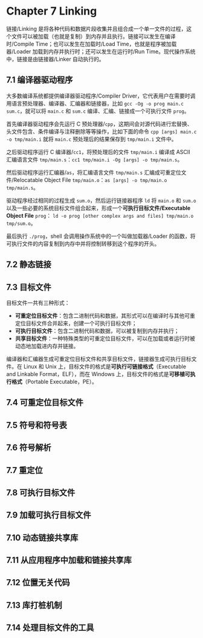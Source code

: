 # Chapter 7 Linking

链接/Linking 是将各种代码和数据片段收集并且组合成一个单一文件的过程，这个文件可以被加载（也就是复制）到内存并且执行。链接可以发生在编译时/Compile Time；也可以发生在加载时/Load Time，也就是程序被加载器/Loader 加载到内存并执行时；还可以发生在运行时/Run Time。现代操作系统中，链接是由链接器/Linker 自动执行的。

## 7.1 编译器驱动程序

大多数编译系统都提供编译器驱动程序/Compiler Driver，它代表用户在需要时调用语言预处理器、编译器、汇编器和链接器，比如 `gcc -Og -o prog main.c sum.c`，就可以将 `main.c` 和 `sum.c` 编译、汇编、链接成一个可执行文件 `prog`。

首先编译器驱动程序会先运行 C 预处理器/`cpp`，这期间会对源代码进行宏替换、头文件包含、条件编译与注释删除等等操作，比如下面的命令 `cpp [args] main.c -o tmp/main.i` 就将 `main.c` 预处理后的结果保存到 `tmp/main.i` 文件中。

之后驱动程序运行 C 编译器/`cc1`，将预处理后的文件 `tmp/main.i` 编译成 ASCII 汇编语言文件 `tmp/main.s`：`cc1 tmp/main.i -Og [args] -o tmp/main.s`。

然后驱动程序运行汇编器/`as`，将汇编语言文件 `tmp/main.s` 汇编成可重定位文件/Relocatable Object File `tmp/main.o`：`as [args] -o tmp/main.o tmp/main.s`。

驱动程序经过相同的过程生成 `sum.o`，然后运行链接器程序 `ld` 将 `main.o` 和 `sum.o` 以及一些必要的系统目标文件组合起来，形成一个**可执行目标文件/Executable Object File** `prog`：
`ld -o prog [other complex args and files] tmp/main.o tmp/sum.o`。

最后执行 `./prog`，shell 会调用操作系统中的一个叫做加载器/Loader 的函数，将可执行文件的内容复制到内存中并将控制转移到这个程序的开头。

## 7.2 静态链接

## 7.3 目标文件

目标文件一共有三种形式：

- **可重定位目标文件**：包含二进制代码和数据，其形式可以在编译时与其他可重定位目标文件合并起来，创建一个可执行目标文件；
- **可执行目标文件**：包含二进制代码和数据，可以被复制到内存并执行；
- **共享目标文件**：一种特殊类型的可重定位目标文件，可以在加载或者运行时被动态地加载进内存并链接。

编译器和汇编器生成可重定位目标文件和共享目标文件，链接器生成可执行目标文件。在 Linux 和 Unix 上，目标文件的格式是**可执行可链接格式**（Executable and Linkable Format，ELF），而在 Windows 上，目标文件的格式是**可移植可执行格式**（Portable Executable，PE）。

## 7.4 可重定位目标文件

## 7.5 符号和符号表

## 7.6 符号解析

## 7.7 重定位

## 7.8 可执行目标文件

## 7.9 加载可执行目标文件

## 7.10 动态链接共享库

## 7.11 从应用程序中加载和链接共享库

## 7.12 位置无关代码

## 7.13 库打桩机制

## 7.14 处理目标文件的工具

